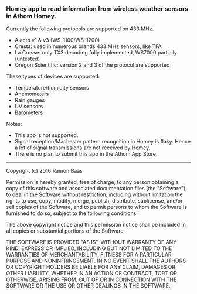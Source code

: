 
### Homey app to read information from wireless weather sensors in Athom Homey.

Currently the following protocols are supported on 433 MHz.

* Alecto v1 & v3 (WS-1100/WS-1200)
* Cresta: used in numerous brands 433 MHz sensors, like TFA
* La Crosse: only TX3 decoding fully implemented, WS7000 partially (untested)
* Oregon Scientific: version 2 and 3 of the protocol are supported

These types of devices are supported:

* Temperature/humidity sensors
* Anemometers
* Rain gauges
* UV sensors 
* Barometers


Notes:

* This app is not supported.
* Signal reception/Machester pattern recognition in Homey is flaky. Hence a lot of signal transmissions are not received by Homey.
* There is no plan to submit this app in the Athom App Store.


----------


Copyright (c) 2016 Ramón Baas

Permission is hereby granted, free of charge, to any person obtaining a copy of this software and associated documentation files (the "Software"), to deal in the Software without restriction, including without limitation the rights to use, copy, modify, merge, publish, distribute, sublicense, and/or sell copies of the Software, and to permit persons to whom the Software is furnished to do so, subject to the following conditions:

The above copyright notice and this permission notice shall be included in all copies or substantial portions of the Software.

THE SOFTWARE IS PROVIDED "AS IS", WITHOUT WARRANTY OF ANY KIND, EXPRESS OR IMPLIED, INCLUDING BUT NOT LIMITED TO THE WARRANTIES OF MERCHANTABILITY, FITNESS FOR A PARTICULAR PURPOSE AND NONINFRINGEMENT. IN NO EVENT SHALL THE AUTHORS OR COPYRIGHT HOLDERS BE LIABLE FOR ANY CLAIM, DAMAGES OR OTHER LIABILITY, WHETHER IN AN ACTION OF CONTRACT, TORT OR OTHERWISE, ARISING FROM, OUT OF OR IN CONNECTION WITH THE SOFTWARE OR THE USE OR OTHER DEALINGS IN THE SOFTWARE.

